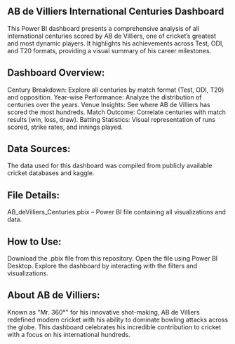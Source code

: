 ## AB de Villiers International Centuries Dashboard
This Power BI dashboard presents a comprehensive analysis of all international centuries scored by AB de Villiers, one of cricket’s greatest and most dynamic players. It highlights his achievements across Test, ODI, and T20 formats, providing a visual summary of his career milestones.

## Dashboard Overview:
Century Breakdown: Explore all centuries by match format (Test, ODI, T20) and opposition.
Year-wise Performance: Analyze the distribution of centuries over the years.
Venue Insights: See where AB de Villiers has scored the most hundreds.
Match Outcome: Correlate centuries with match results (win, loss, draw).
Batting Statistics: Visual representation of runs scored, strike rates, and innings played.

## Data Sources:
The data used for this dashboard was compiled from publicly available cricket databases and kaggle.

## File Details:
AB_deVilliers_Centuries.pbix – Power BI file containing all visualizations and data.

## How to Use:
Download the .pbix file from this repository.
Open the file using Power BI Desktop.
Explore the dashboard by interacting with the filters and visualizations.

## About AB de Villiers:
Known as "Mr. 360°" for his innovative shot-making, AB de Villiers redefined modern cricket with his ability to dominate bowling attacks across the globe. This dashboard celebrates his incredible contribution to cricket with a focus on his international hundreds.
